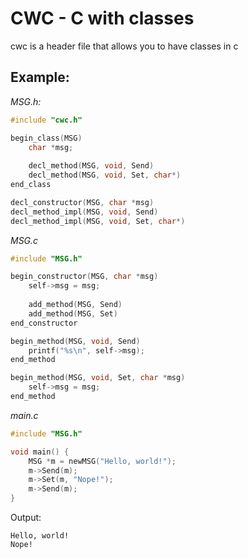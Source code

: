 # CWC - C with classes
cwc is a header file that allows you to have classes in c


## Example:
*MSG.h:*
```c
#include "cwc.h"

begin_class(MSG)
	char *msg;
	
	decl_method(MSG, void, Send)
	decl_method(MSG, void, Set, char*)
end_class

decl_constructor(MSG, char *msg)
decl_method_impl(MSG, void, Send)
decl_method_impl(MSG, void, Set, char*)
```
*MSG.c*
```c
#include "MSG.h"

begin_constructor(MSG, char *msg)
	self->msg = msg;
	
	add_method(MSG, Send)
	add_method(MSG, Set)
end_constructor

begin_method(MSG, void, Send)
	printf("%s\n", self->msg);
end_method

begin_method(MSG, void, Set, char *msg)
	self->msg = msg;
end_method
```

*main.c*
```c
#include "MSG.h"

void main() {
	MSG *m = newMSG("Hello, world!");
	m->Send(m);
	m->Set(m, "Nope!");
	m->Send(m);
}
```

Output:
```
Hello, world!
Nope!
```
